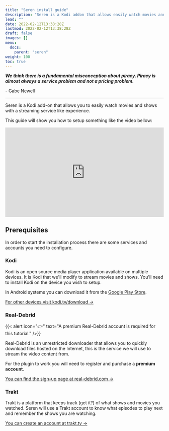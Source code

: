 ```yaml
---
title: "Seren install guide"
description: "Seren is a Kodi addon that allows easily watch movies and shows with a streaming service like expirience."
lead: ""
date: 2022-02-12T13:38:28Z
lastmod: 2022-02-12T13:38:28Z
draft: false
images: []
menu:
  docs:
    parent: "seren"
weight: 100
toc: true
---
```


***We think there is a fundamental misconception about piracy. Piracy is almost always a service problem and not a pricing problem.***

<div class="quote">- Gabe Newell</div>

___

Seren is a Kodi add-on that allows you to easily watch movies and shows with a streaming service like experience.

This guide will show you how to setup something like the video bellow:

<iframe src="https://www.youtube.com/embed/TPW8vCMBVUs" title="YouTube video player" frameborder="0" allow="accelerometer; autoplay; clipboard-write; encrypted-media; gyroscope; picture-in-picture" allowfullscreen style="width:100%;aspect-ratio:16/9;"></iframe>

## Prerequisites

In order to start the installation process there are some services and accounts you need to configure.

### Kodi

Kodi is an open source media player application available on multiple devices. It is Kodi that we'll modify to stream movies and shows. You'll need to install Kodi on the device you wish to setup.

In Android systems you can download it from the [Google Play Store](https://play.google.com/store/apps/details?id=org.xbmc.kodi&hl=en&gl=US).

[For other devices visit kodi.tv/download →](https://kodi.tv/download/)

### Real-Debrid

{{< alert icon="👉" text="A premium Real-Debrid account is required for this tutorial." />}}

Real-Debrid is an unrestricted downloader that allows you to quickly download files hosted on the Internet, this is the service we will use to stream the video content from.

For the plugin to work you will need to register and purchase a **premium account**.

[You can find the sign-up page at real-debrid.com →](https://real-debrid.com/)

### Trakt

Trakt is a platform that keeps track (get it?) of what shows and movies you watched. Seren will use a Trakt account to know what episodes to play next and remember the shows you are watching.

[You can create an account at trakt.tv →](https://trakt.tv/auth/join)

